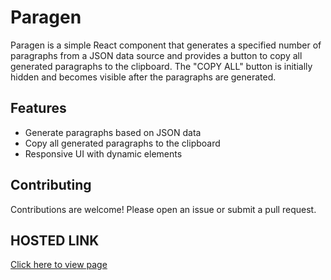 <!-- @format -->

# Paragen

Paragen is a simple React component that generates a specified number of paragraphs from a JSON data source and provides a button to copy all generated paragraphs to the clipboard. The "COPY ALL" button is initially hidden and becomes visible after the paragraphs are generated.

## Features

- Generate paragraphs based on JSON data
- Copy all generated paragraphs to the clipboard
- Responsive UI with dynamic elements

## Contributing

Contributions are welcome! Please open an issue or submit a pull request.

## HOSTED LINK

[Click here to view page](https://para-generator-ruby.vercel.app/)
